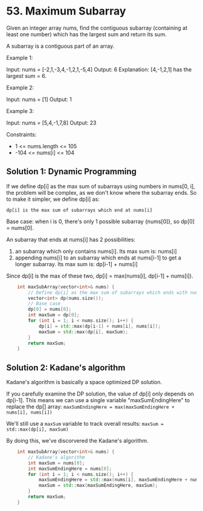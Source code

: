 # 53. Maximum Subarray
Given an integer array nums, find the contiguous subarray (containing at least one number) which has the largest sum and return its sum.

A subarray is a contiguous part of an array.

Example 1:

Input: nums = [-2,1,-3,4,-1,2,1,-5,4]
Output: 6
Explanation: [4,-1,2,1] has the largest sum = 6.

Example 2:

Input: nums = [1]
Output: 1

Example 3:

Input: nums = [5,4,-1,7,8]
Output: 23

Constraints:

* 1 <= nums.length <= 105
* -104 <= nums[i] <= 104

## Solution 1: Dynamic Programming
If we define dp[i] as the max sum of subarrays using numbers in nums[0, i], the problem will be complex, as we don't know where the subarray ends. So to make it simpler, we define dp[i] as:

    dp[i] is the max sum of subarrays which end at nums[i]

Base case: when i is 0, there's only 1 possible subarray {nums[0]}, so dp[0] = nums[0].

An subarray that ends at nums[i] has 2 possibilities:

1. an subarray which only contains nums[i]. Its max sum is: nums[i]
2. appending nums[i] to an subarray which ends at nums[i-1] to get a longer subarray. Its max sum is: dp[i-1] + nums[i]

Since dp[i] is the max of these two, dp[i] = max(nums[i], dp[i-1] + nums[i]).

```c++
    int maxSubArray(vector<int>& nums) {
        // Define dp[i] as the max sum of subarrays which ends with nums[i]
        vector<int> dp(nums.size());
        // Base case
        dp[0] = nums[0];
        int maxSum = dp[0];
        for (int i = 1; i < nums.size(); i++) {
            dp[i] = std::max(dp[i-1] + nums[i], nums[i]);
            maxSum = std::max(dp[i], maxSum);
        }
        return maxSum;
    }
```

## Solution 2: Kadane's algorithm
Kadane's algorithm is basically a space optimized DP solution.

If you carefully examine the DP solution, the value of dp[i] only depends on dp[i-1]. This means we can use a single variable "maxSumEndingHere" to replace the dp[] array: `maxSumEndingHere = max(maxSumEndingHere + nums[i], nums[i])`

We'll still use a `maxSum` variable to track overall results: `maxSum = std::max(dp[i], maxSum)`

By doing this, we've discorvered the Kadane's algorithm.

```c++
    int maxSubArray(vector<int>& nums) {
        // Kadane's algorithm
        int maxSum = nums[0];
        int maxSumEndingHere = nums[0];
        for (int i = 1; i < nums.size(); i++) {
            maxSumEndingHere = std::max(nums[i], maxSumEndingHere + nums[i]);
            maxSum = std::max(maxSumEndingHere, maxSum);
        }
        return maxSum;
    }
```
